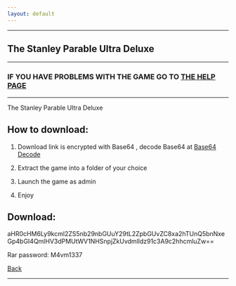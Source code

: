 ```yaml
---
layout: default
---
```


* * *

## The Stanley Parable Ultra Deluxe

* * *

### IF YOU HAVE PROBLEMS WITH THE GAME GO TO [THE HELP PAGE](/games/help.md)

* * *

The Stanley Parable Ultra Deluxe

## How to download:

1. Download link is encrypted with Base64 , decode Base64 at [Base64 Decode](https://www.base64decode.org/)

2. Extract the game into a folder of your choice

3. Launch the game as admin

4. Enjoy

## Download:

aHR0cHM6Ly9kcml2ZS5nb29nbGUuY29tL2ZpbGUvZC8xa2hTUnQ5bnNxeGp4bGI4QmlHV3dPMUtWV1NHSnpjZkUvdmlldz91c3A9c2hhcmluZw==

Rar password: M4vm1337

[Back](https://m4vmcvrk.github.io/)

* * *
